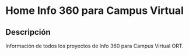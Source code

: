 # Home Info 360 para Campus Virtual

## Descripción

Información de todos los proyectos de Info 360 para Campus Virtual ORT.